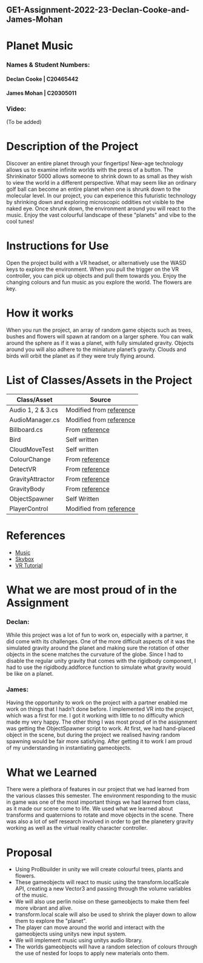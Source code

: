 ## GE1-Assignment-2022-23-Declan-Cooke-and-James-Mohan

# Planet Music

### Names & Student Numbers:
#### Declan Cooke | C20465442
#### James Mohan | C20305011

### Video: 
(To be added)

# Description of the Project
Discover an entire planet through your fingertips! New-age technology allows us to examine infinite worlds with the press of a button. The Shrinkinator 5000 allows someone to shrink down to as small as they wish to view the world in a different perspective. What may seem like an ordinary golf ball can become an entire planet when one is shrunk down to the molecular level. In our project, you can experience this futuristic technology by shrinking down and exploring microscopic oddities not visible to the naked eye.  Once shrunk down, the environment around you will react to the music. Enjoy the vast colourful landscape of these "planets" and vibe to the cool tunes!

# Instructions for Use
Open the project build with a VR headset, or alternatively use the WASD keys to explore the environment. When you pull the trigger on the VR controller, you can pick up objects and pull them towards you. Enjoy the changing colours and fun music as you explore the world. The flowers are key.

# How it works
When you run the project, an array of random game objects such as trees, bushes and flowers will spawn at random on a larger sphere. You can walk around the sphere as if it was a planet, with fully simulated gravity. Objects around you will also adhere to the miniature planet’s gravity. Clouds and birds will orbit the planet as if they were truly flying around.

# List of Classes/Assets in the Project
| **Class/Asset** | **Source** |
|-----------|-----------|
| Audio 1, 2 & 3.cs | Modified from [reference](https://github.com/skooter500/GE1-2022-2023/blob/master/GE1%20Examples%202022/Assets/AudioAnalyzer.cs) |
| AudioManager.cs | Modified from [reference](https://github.com/skooter500/GE1-2022-2023/blob/master/GE1%20Examples%202022/Assets/AudioViz1.cs) |
| Billboard.cs | From [reference](https://youtu.be/BLfNP4Sc_iA?t=1015) |
| Bird | Self written |
| CloudMoveTest | Self written |
| ColourChange | From [reference](https://www.youtube.com/watch?v=C_f2ChrcSSM) |
| DetectVR | From [reference](https://www.youtube.com/watch?v=ImPZyIM6XNs) |
| GravityAttractor | From [reference](https://www.youtube.com/watch?v=gHeQ8Hr92P4&ab_channel=SebastianLague) |
| GravityBody | From [reference](https://www.youtube.com/watch?v=gHeQ8Hr92P4&ab_channel=SebastianLague) |
| ObjectSpawner | Self Written |
| PlayerControl | Modified from [reference](https://www.youtube.com/watch?v=1LtePgzeqjQ) |

# References
- [Music](https://www.youtube.com/watch?v=5PNbEfLIEDs)
- [Skybox](https://www.youtube.com/watch?v=yw2J9NWRdow)
- [VR Tutorial](https://www.youtube.com/watch?v=yxMzAw2Sg5w) 

# What we are most proud of in the Assignment
### Declan: 
While this project was a lot of fun to work on, especially with a partner, it did come with its challenges. One of the more difficult aspects of it was the simulated gravity around the planet and making sure the rotation of other objects in the scene matches the curvature of the globe. Since I had to disable the regular unity gravity that comes with the rigidbody component, I had to use the rigidbody.addforce function to simulate what gravity would be like on a planet. 

### James: 
Having the opportunity to work on the project with a partner enabled me work on things that I hadn’t done before. I implemented VR into the project, which was a first for me. I got it working with little to no difficulty which made my very happy. The other thing I was most proud of in the assignment was getting the ObjectSpawner script to work. At first, we had hand-placed object in the scene, but during the project we realised having random spawning would be fair more satisfying. After getting it to work I am proud of my understanding in instantiating gameobjects.


# What we Learned
There were a plethora of features in our project that we had learned from the various classes this semester. The environment responding to the music in game was one of the most important things we had learned from class, as it made our scene come to life. We used what we learned about transforms and quaternions to rotate and move objects in the scene. There was also a lot of self research involved in order to get the planetery gravity working as well as the virtual reality character controller. 

# Proposal
- Using ProBbuilder in unity we will create colourful trees, plants and flowers.
- These gameobjects will react to  music using the transform.localScale API, creating a new Vector3 and passing through the volume variables of the music.
- We will also use perlin noise on these gameobjects to make them feel more vibrant and alive.
- transform.local scale will also be used to shrink the player down to allow them to explore the "planet".
- The player can move around the world and interact with the gameobjects using unitys new input system.
- We will implement music using unitys audio library.
- The worlds gameobjects will have a random selection of colours through the use of nested for loops to apply new materials onto them.
